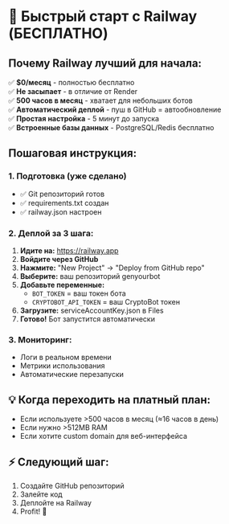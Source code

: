 # 🚀 Быстрый старт с Railway (БЕСПЛАТНО)

## Почему Railway лучший для начала:

✅ **$0/месяц** - полностью бесплатно  
✅ **Не засыпает** - в отличие от Render  
✅ **500 часов в месяц** - хватает для небольших ботов  
✅ **Автоматический деплой** - пуш в GitHub = автообновление  
✅ **Простая настройка** - 5 минут до запуска  
✅ **Встроенные базы данных** - PostgreSQL/Redis бесплатно  

## Пошаговая инструкция:

### 1. Подготовка (уже сделано)
- ✅ Git репозиторий готов
- ✅ requirements.txt создан
- ✅ railway.json настроен

### 2. Деплой за 3 шага:

1. **Идите на:** https://railway.app
2. **Войдите через GitHub**
3. **Нажмите:** "New Project" → "Deploy from GitHub repo"
4. **Выберите:** ваш репозиторий genyourbot
5. **Добавьте переменные:**
   - `BOT_TOKEN` = ваш токен бота
   - `CRYPTOBOT_API_TOKEN` = ваш CryptoBot токен
6. **Загрузите:** serviceAccountKey.json в Files
7. **Готово!** Бот запустится автоматически

### 3. Мониторинг:
- Логи в реальном времени
- Метрики использования
- Автоматические перезапуски

## 💡 Когда переходить на платный план:

- Если используете >500 часов в месяц (≈16 часов в день)
- Если нужно >512MB RAM
- Если хотите custom domain для веб-интерфейса

## ⚡ Следующий шаг:
1. Создайте GitHub репозиторий
2. Залейте код
3. Деплойте на Railway
4. Profit! 🎉
